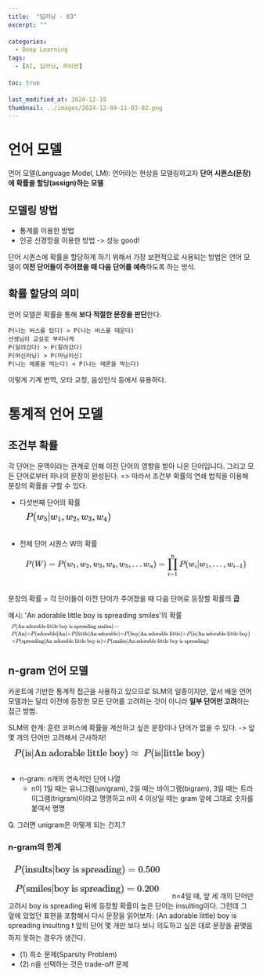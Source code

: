 ```yaml
---
title:  "딥러닝 - 03"
excerpt: ""

categories:
  - Deep Learning
tags:
  - [AI, 딥러닝, 파이썬]

toc: true

last_modified_at: 2024-12-19
thumbnail: ../images/2024-12-04-11-03-02.png
---
```


# 언어 모델
언어 모델(Language Model, LM): 언어라는 현상을 모델링하고자 **단어 시퀀스(문장)에 확률을 할당(assign)하는 모델**

## 모델링 방법
- 통계를 이용한 방법
- 인공 신경망을 이용한 방법 -> 성능 good!

단어 시퀀스에 확률을 할당하게 하기 위해서 가장 보편적으로 사용되는 방법은 언어 모델이 **이전 단어들이 주어졌을 때 다음 단어를 예측**하도록 하는 방식.

## 확률 할당의 의미
언어 모델은 확률을 통해 **보다 적절한 문장을 판단**한다.
```
P(나는 버스를 탔다) > P(나는 버스를 태운다)
선생님이 교실로 부리나케  
P(달려갔다) > P(잘려갔다)
P(머신러닝) > P(머닝러신)
P(나는 메롱을 먹는다) < P(나는 메론을 먹는다)
```
이렇게 기계 번역, 오타 교정, 음성인식 등에서 유용하다.

# 통계적 언어 모델

## 조건부 확률
각 단어는 문맥이라는 관계로 인해 이전 단어의 영향을 받아 나온 단어입니다. 그리고 모든 단어로부터 하나의 문장이 완성된다. 
=> 따라서 조건부 확률의 연쇄 법칙을 이용해 문장의 확률을 구할 수 있다.

- 다섯번째 단어의 확률    
![](/images/../images/2024-12-19-19-14-20.png)

- 전체 단어 시퀀스 W의 확률   
![](/images/../images/2024-12-19-19-15-04.png)

문장의 확률 = 각 단어들이 이전 단어가 주어졌을 때 다음 단어로 등장할 확률의 **곱**

예시:  'An adorable little boy is spreading smiles'의 확률    
![](/images/../images/2024-12-19-19-17-07.png)

## n-gram 언어 모델
카운트에 기반한 통계적 접근을 사용하고 있으므로 SLM의 일종이지만, 앞서 배운 언어 모델과는 달리 이전에 등장한 모든 단어를 고려하는 것이 아니라 **일부 단어만 고려**하는 접근 방법.

SLM의 한계: 훈련 코퍼스에 확률을 계산하고 싶은 문장이나 단어가 없을 수 있다.
-> 앞 몇 개의 단어만 고려해서 근사하자!         
![](/images/../images/2024-12-19-19-19-54.png)

- n-gram: n개의 연속적인 단어 나열
    - n이 1일 때는 유니그램(unigram), 2일 때는 바이그램(bigram), 3일 때는 트라이그램(trigram)이라고 명명하고 n이 4 이상일 때는 gram 앞에 그대로 숫자를 붙여서 명명

Q. 그러면 unigram은 어떻게 되는 건지.?

### n-gram의 한계
![](/images/../images/2024-12-19-19-24-31.png)
n=4일 때, 앞 세 개의 단어만 고려시 boy is spreading 뒤에 등장할 확률이 높은 단어는 insulting이다. 그런데 그 앞에 있었던 표현을 포함해서 다시 문장을 읽어보자:
(An adorable little) boy is spreading insulting
❗ 앞의 단어 몇 개만 보다 보니 의도하고 싶은 대로 문장을 끝맺음하지 못하는 경우가 생긴다.
- (1) 희소 문제(Sparsity Problem)
- (2) n을 선택하는 것은 trade-off 문제